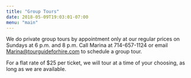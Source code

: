 ```yaml
---
title: "Group Tours"
date: 2018-05-09T19:03:01-07:00
menu: "main"
---
```


We do private group tours by appointment only at our regular prices on Sundays at 6 p.m. and 8 p.m. Call Marina at 714-657-1124 or email Marina@tourguideforhire.com to schedule a group tour.

For a flat rate of $25 per ticket, we will tour at a time of your choosing, as long as we are available. 